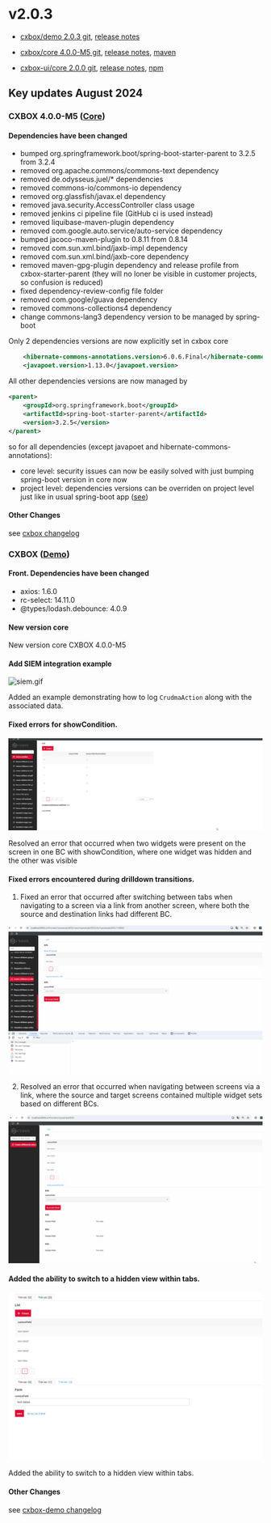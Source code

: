 # v2.0.3

* [cxbox/demo 2.0.3 git](https://github.com/CX-Box/cxbox-demo/tree/v.2.0.3), [release notes](https://github.com/CX-Box/cxbox-demo/releases/tag/v.2.0.3)

* [cxbox/core 4.0.0-M5 git](https://github.com/CX-Box/cxbox/tree/cxbox-4.0.0-M5), [release notes](https://github.com/CX-Box/cxbox/releases/tag/cxbox-4.0.0-M5), [maven](https://central.sonatype.com/artifact/org.cxbox/cxbox-starter-parent)

* [cxbox-ui/core 2.0.0 git](https://github.com/CX-Box/cxbox-ui/tree/2.0.0), [release notes](https://github.com/CX-Box/cxbox-ui/releases/tag/2.0.0), [npm](https://www.npmjs.com/package/@cxbox-ui/core)


## **Key updates August 2024** 
### <a id="CXBOXCORE">CXBOX 4.0.0-M5</a>  ([Core](https://github.com/CX-Box/cxbox))
#### Dependencies have been changed
* bumped org.springframework.boot/spring-boot-starter-parent to 3.2.5 from 3.2.4
* removed org.apache.commons/commons-text dependency
* removed de.odysseus.juel/* dependencies
* removed commons-io/commons-io dependency
* removed org.glassfish/javax.el dependency
* removed java.security.AccessController class usage
* removed jenkins ci pipeline file (GitHub ci is used instead)
* removed liquibase-maven-plugin dependency
* removed com.google.auto.service/auto-service dependency
* bumped jacoco-maven-plugin to 0.8.11 from 0.8.14
* removed com.sun.xml.bind/jaxb-impl dependency
* removed com.sun.xml.bind/jaxb-core dependency
* removed maven-gpg-plugin dependency and release profile from cxbox-starter-parent (they will no loner be visible in customer projects, so confusion is reduced)
* fixed dependency-review-config file folder
* removed com.google/guava dependency
* removed commons-collections4 dependency
* change commons-lang3 dependency version to be managed by spring-boot

Only 2 dependencies versions are now explicitly set in cxbox core
```xml
    <hibernate-commons-annotations.version>6.0.6.Final</hibernate-commons-annotations.version>
    <javapoet.version>1.13.0</javapoet.version>
``` 
All other dependencies versions are now managed by
```xml
<parent>
    <groupId>org.springframework.boot</groupId>
    <artifactId>spring-boot-starter-parent</artifactId>
    <version>3.2.5</version>
</parent>
```
so for all dependencies (except javapoet and hibernate-commons-annotations):

* core level: security issues can now be easily solved with just bumping spring-boot version in core now
* project level: dependencies versions can be overriden on project level just like in usual spring-boot app ([see](https://docs.spring.io/spring-pulsar/reference/appendix/override-boot-dependencies.html))

#### Other Changes
see [cxbox changelog](https://github.com/CX-Box/cxbox/releases/tag/cxbox-4.0.0-M5)


### CXBOX ([Demo](https://github.com/CX-Box/cxbox-demo))
#### Front. Dependencies have been changed
* axios:   1.6.0
* rc-select: 14.11.0
* @types/lodash.debounce: 4.0.9

#### New version core
New version core  CXBOX 4.0.0-M5

#### Add SIEM integration example
![siem.gif](v2.0.3/siem.gif)

Added an example demonstrating how to log `CrudmaAction` along with the associated data.
####  Fixed errors for showCondition.
![showcond.gif](v2.0.3/showcond.gif)

Resolved an error that occurred when two widgets were present on the screen in one BC with showCondition, where one widget was hidden and the other was visible
#### Fixed errors encountered during drilldown transitions.
1)  Fixed an error that occurred after switching between tabs when navigating to a screen via a link from another screen, where both the source and destination links had different BC.

![drilldown_err_1.gif](v2.0.3/drilldown_err_1.gif)

2) Resolved an error that occurred when navigating between screens via a link, where the source and target screens contained multiple widget sets based on different BCs.

![drilldown_err_2.gif](v2.0.3/drilldown_err_2.gif)

#### Added the ability to switch to a hidden view within tabs.
![drilldown_err_2.gif](v2.0.3/hidden_view.gif)

Added the ability to switch to a hidden view within tabs.

#### Other Changes
see [cxbox-demo changelog](https://github.com/CX-Box/cxbox-demo/releases/tag/v.2.0.3)
 